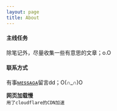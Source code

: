 ```yaml
---
layout: page
title: About
---
```

#### 主线任务
除笔记外，尽量收集一些有意思的文章；o.O

#### 联系方式
有事[ᴍᴇssᴀɢᴀ](/message)留言dd；O(∩_∩)O

**网页加载慢**  
`用了cloudflare的CDN加速`

